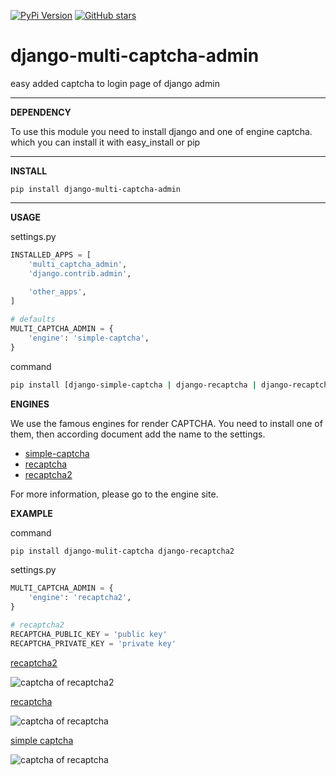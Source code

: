 [![PyPi Version](https://img.shields.io/pypi/v/django-multi-captcha-admin.svg)](https://pypi.python.org/pypi/django-multi-captcha-admin)
[![GitHub stars](https://img.shields.io/github/stars/a-roomana/django-multi-captcha-admin.svg?style=social)](https://github.com/a-roomana/django-multi-captcha-admin)
# django-multi-captcha-admin

easy added captcha to login page of django admin

----------
**DEPENDENCY**

To use this module you need to install django and one of engine captcha. which you can install it with easy_install or pip

----------
**INSTALL**

    pip install django-multi-captcha-admin   

----------
**USAGE**

settings.py
```python
INSTALLED_APPS = [
	'multi_captcha_admin',
	'django.contrib.admin',
	
	'other_apps',
]

# defaults
MULTI_CAPTCHA_ADMIN = {
    'engine': 'simple-captcha',
}
```

command
```bash
pip install [django-simple-captcha | django-recaptcha | django-recaptcha2]
```
**ENGINES**

We use the famous engines for render CAPTCHA. You need to install one of them, then according document add the name to the settings.

 - [simple-captcha](https://github.com/mbi/django-simple-captcha)
 - [recaptcha](https://github.com/praekelt/django-recaptcha)
 - [recaptcha2](https://github.com/kbytesys/django-recaptcha2)

For more information, please go to the engine site.


**EXAMPLE**

command
```bash
pip install django-mulit-captcha django-recaptcha2
```
settings.py
```python
MULTI_CAPTCHA_ADMIN = {
    'engine': 'recaptcha2',
}

# recaptcha2
RECAPTCHA_PUBLIC_KEY = 'public key'
RECAPTCHA_PRIVATE_KEY = 'private key'
```

[recaptcha2](https://github.com/kbytesys/django-recaptcha2)

![captcha of recaptcha2](http://bayanbox.ir/view/2417903076718397977/reCaptcha2.png)


[recaptcha](https://github.com/praekelt/django-recaptcha)

![captcha of recaptcha](http://bayanbox.ir/view/2014387201108001651/reCaptcha.png)


[simple captcha](https://github.com/mbi/django-simple-captcha)

![captcha of recaptcha](http://bayanbox.ir/view/721684099022571779/simple-captcha.png)